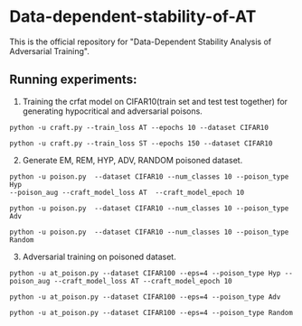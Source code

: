 # Data-dependent-stability-of-AT
This is the official repository for "Data-Dependent Stability Analysis of Adversarial Training".  
## Running experiments:  
1. Training the crfat model on CIFAR10(train set and test test together) for generating hypocritical and adversarial poisons.  
  ```
  python -u craft.py --train_loss AT --epochs 10 --dataset CIFAR10
  ```     
  ```
  python -u craft.py --train_loss ST --epochs 150 --dataset CIFAR10
  ```
2. Generate EM, REM, HYP, ADV, RANDOM poisoned dataset.  
  ```
  python -u poison.py  --dataset CIFAR10 --num_classes 10 --poison_type Hyp   
  --poison_aug --craft_model_loss AT  --craft_model_epoch 10
  ```    
  ```
  python -u poison.py  --dataset CIFAR10 --num_classes 10 --poison_type Adv
  ```      
  ```
  python -u poison.py  --dataset CIFAR10 --num_classes 10 --poison_type Random
  ```         
3. Adversarial training on poisoned dataset.    
  ```
  python -u at_poison.py --dataset CIFAR100 --eps=4 --poison_type Hyp --poison_aug --craft_model_loss AT --craft_model_epoch 10
  ```    
  ```
  python -u at_poison.py --dataset CIFAR100 --eps=4 --poison_type Adv
  ```   
  ```
  python -u at_poison.py --dataset CIFAR100 --eps=4 --poison_type Random
  ```      


